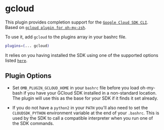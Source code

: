 # gcloud

This plugin provides completion support for the
[`Google Cloud SDK CLI`](HTTPS://cloud.google.com/sdk/gcloud/). Based on
[`gcloud plugin for oh-my-zsh`](HTTPS://github.com/ohmyzsh/ohmyzsh/tree/master/plugins/gcloud).

To use it, add `gcloud` to the plugins array in your bashrc file.

```bash
plugins=(... gcloud)
```

It relies on you having installed the SDK using one of the supported options
listed [`here`](HTTPS://cloud.google.com/sdk/install).

## Plugin Options

-   Set `OMB_PLUGIN_GCLOUD_HOME` in your `bashrc` file before you load
    oh-my-bash if you have your GCloud SDK installed in a non-standard location.
    The plugin will use this as the base for your SDK if it finds it set
    already.

-   If you do not have a `python2` in your `PATH` you'll also need to set the
    `CLOUDSDK_PYTHON` environment variable at the end of your `.bashrc`. This is
    used by the SDK to call a compatible interpreter when you run one of the SDK
    commands.
